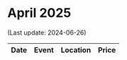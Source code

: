 # April 2025

(Last update: 2024-06-26)

| Date | Event | Location | Price |
| ---- | ----- | -------- | ----- |

